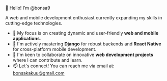 👋 Hello! I’m @bonsa9

A web and mobile development enthusiast currently expanding my skills in cutting-edge technologies.

- 👀 My focus is on creating dynamic and user-friendly **web and mobile applications**.
- 🌱 I'm actively mastering **Django** for robust backends and **React Native** for cross-platform mobile development.
- 💞️ I'm keen to collaborate on innovative **web development projects** where I can contribute and learn.
- 📫 Let's connect! You can reach me via email at: bonsakakuu@gmail.com
